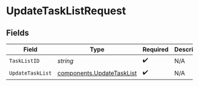 # UpdateTaskListRequest


## Fields

| Field                                                                  | Type                                                                   | Required                                                               | Description                                                            |
| ---------------------------------------------------------------------- | ---------------------------------------------------------------------- | ---------------------------------------------------------------------- | ---------------------------------------------------------------------- |
| `TaskListID`                                                           | *string*                                                               | :heavy_check_mark:                                                     | N/A                                                                    |
| `UpdateTaskList`                                                       | [components.UpdateTaskList](../../models/components/updatetasklist.md) | :heavy_check_mark:                                                     | N/A                                                                    |